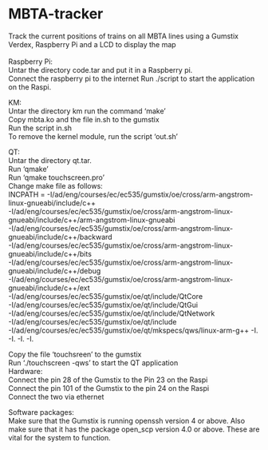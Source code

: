 # MBTA-tracker
Track the current positions of trains on all MBTA lines using a Gumstix Verdex, Raspberry Pi and a LCD to display the map<br /><br />
Raspberry Pi:<br />
  Untar the directory code.tar and put it in a Raspberry pi.<br />
  Connect the raspberry pi to the internet
  Run ./script to start the application on the Raspi.<br />

KM:<br />
  Untar the directory km run the command ‘make’<br />
  Copy mbta.ko and the file in.sh to the gumstix<br />
  Run the script in.sh<br />
  To remove the kernel module, run the script ‘out.sh’<br />


QT:<br />
  Untar the directory qt.tar.<br />
  Run ‘qmake’<br />
  Run ‘qmake touchscreen.pro’<br />
  Change make file as follows:<br />
  INCPATH = -I/ad/eng/courses/ec/ec535/gumstix/oe/cross/arm-angstrom-linux-gnueabi/include/c++ \
                -I/ad/eng/courses/ec/ec535/gumstix/oe/cross/arm-angstrom-linux-gnueabi/include/c++/arm-angstrom-linux-gnueabi \
                -I/ad/eng/courses/ec/ec535/gumstix/oe/cross/arm-angstrom-linux-gnueabi/include/c++/backward \
                -I/ad/eng/courses/ec/ec535/gumstix/oe/cross/arm-angstrom-linux-gnueabi/include/c++/bits \
                -I/ad/eng/courses/ec/ec535/gumstix/oe/cross/arm-angstrom-linux-gnueabi/include/c++/debug \
                -I/ad/eng/courses/ec/ec535/gumstix/oe/cross/arm-angstrom-linux-gnueabi/include/c++/ext \
                -I/ad/eng/courses/ec/ec535/gumstix/oe/qt/include/QtCore \
                -I/ad/eng/courses/ec/ec535/gumstix/oe/qt/include/QtGui \
                -I/ad/eng/courses/ec/ec535/gumstix/oe/qt/include/QtNetwork \
                -I/ad/eng/courses/ec/ec535/gumstix/oe/qt/include \
                -I/ad/eng/courses/ec/ec535/gumstix/oe/qt/mkspecs/qws/linux-arm-g++ -I. -I. -I. -I.
  
  Copy the file ‘touchsreen’ to the gumstix<br />
  Run ‘./touchscreen -qws’ to start the QT application<br />
Hardware:<br />
  Connect the pin 28 of the Gumstix to the Pin 23 on the Raspi<br />
  Connect the pin 101 of the Gumstix to the pin 24 on the Raspi<br />
  Connect the two via ethernet<br />

Software packages:<br />
	Make sure that the Gumstix is running openssh version 4 or above. Also make sure that it has the package open_scp version 4.0 or above. These are vital for the system to function.<br />

